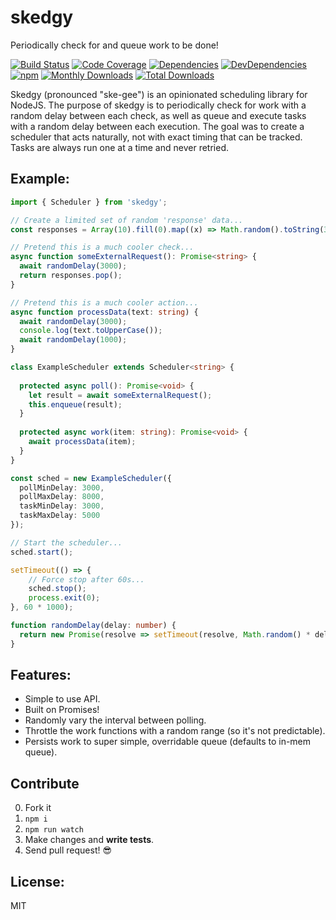 # skedgy

Periodically check for and queue work to be done!

[![Build Status](https://img.shields.io/travis/JimmyBoh/skedgy/master.svg?style=flat-square)](https://travis-ci.org/JimmyBoh/skedgy)
[![Code Coverage](https://img.shields.io/coveralls/JimmyBoh/skedgy/master.svg?style=flat-square)](https://coveralls.io/github/JimmyBoh/skedgy?branch=master)
[![Dependencies](https://img.shields.io/david/JimmyBoh/skedgy.svg?style=flat-square)](https://david-dm.org/JimmyBoh/skedgy)
[![DevDependencies](https://img.shields.io/david/dev/JimmyBoh/skedgy.svg?style=flat-square)](https://david-dm.org/JimmyBoh/skedgy?type=dev)
[![npm](https://img.shields.io/npm/v/skedgy.svg?style=flat-square)](https://www.npmjs.com/package/skedgy)
[![Monthly Downloads](https://img.shields.io/npm/dm/skedgy.svg?style=flat-square)](https://www.npmjs.com/package/skedgy)
[![Total Downloads](https://img.shields.io/npm/dt/skedgy.svg?style=flat-square)](https://www.npmjs.com/package/skedgy)

Skedgy (pronounced "ske-gee") is an opinionated scheduling library for NodeJS. The purpose of skedgy is to periodically check for work with a random delay between each check, as well as queue and execute tasks with a random delay between each execution. The goal was to create a scheduler that acts naturally, not with exact timing that can be tracked. Tasks are always run one at a time and never retried.

## Example:

```ts
import { Scheduler } from 'skedgy';

// Create a limited set of random 'response' data...
const responses = Array(10).fill(0).map((x) => Math.random().toString(36).substr(2, 10));

// Pretend this is a much cooler check...
async function someExternalRequest(): Promise<string> {
  await randomDelay(3000);
  return responses.pop();
}

// Pretend this is a much cooler action...
async function processData(text: string) {
  await randomDelay(3000);
  console.log(text.toUpperCase());
  await randomDelay(1000);
}

class ExampleScheduler extends Scheduler<string> {
  
  protected async poll(): Promise<void> {
    let result = await someExternalRequest();
    this.enqueue(result);
  }
  
  protected async work(item: string): Promise<void> {
    await processData(item);
  }
}

const sched = new ExampleScheduler({
  pollMinDelay: 3000,
  pollMaxDelay: 8000,
  taskMinDelay: 3000,
  taskMaxDelay: 5000
});

// Start the scheduler...
sched.start();

setTimeout(() => {
    // Force stop after 60s...
    sched.stop();
    process.exit(0);
}, 60 * 1000);

function randomDelay(delay: number) {
  return new Promise(resolve => setTimeout(resolve, Math.random() * delay));
}

```

## Features:
 - Simple to use API.
 - Built on Promises!
 - Randomly vary the interval between polling.
 - Throttle the work functions with a random range (so it's not predictable).
 - Persists work to super simple, overridable queue (defaults to in-mem queue).
 
## Contribute
 
 0. Fork it
 1. `npm i`
 2. `npm run watch`
 3. Make changes and **write tests**.
 4. Send pull request! :sunglasses:
 
## License:
 
MIT
